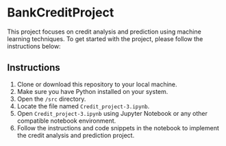 # BankCreditProject
This project focuses on credit analysis and prediction using machine learning techniques. 
To get started with the project, please follow the instructions below:

## Instructions
1. Clone or download this repository to your local machine.
2. Make sure you have Python installed on your system.
3. Open the `/src` directory.
4. Locate the file named `Credit_project-3.ipynb`.
5. Open `Credit_project-3.ipynb` using Jupyter Notebook or any other compatible notebook environment.
6. Follow the instructions and code snippets in the notebook to implement the credit analysis and prediction project.
